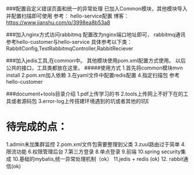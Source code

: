 ###配置自定义错误页面和统一的异常处理
   已加入Common模块，其他模块导入并配置扫描即可使用
   参考：
      hello-service配置
      博客：https://www.jianshu.com/p/3998ea8b53a8

###加入nginx方式访问rabbitmq
  配置改为nginx端口地址即可，
  rabbitmq通讯参考hello-customer与hello-service
  具体参考以下类：
    RabbitConfig,TestRabbitmqController,RabbitReciever

###加入jedis工具,在common中。
 其他模块使用pom.xml配置方式使用。
 以后公共的接口，工具类都放在这里。
 #####使用方式
 1.首先将common模块mvn install
 2.pom.xm加入依赖
3.在yaml文件中配置redis配置
4.指定扫描包
参考hello-customer


###document+tools目录介绍
1.pdf上传学习的书
2.tools上传网上不好下在的工具或者源码包
3.error-log上传搭建环境遇到的坑或者其他的坑E


# 待完成的点：
1.admin未加集群监控
2.pom.xml文件包需要整理到父类
3.zuul路由过于简单
4.限流功能
6.权限管理后台
7.第三方登录
8.单点登录
9.前端
10.spring security集成
10.基础的mybatis,统一异常处理机制（ok）
11.jedis + redis (ok)
12. rabbit通信(ok)
